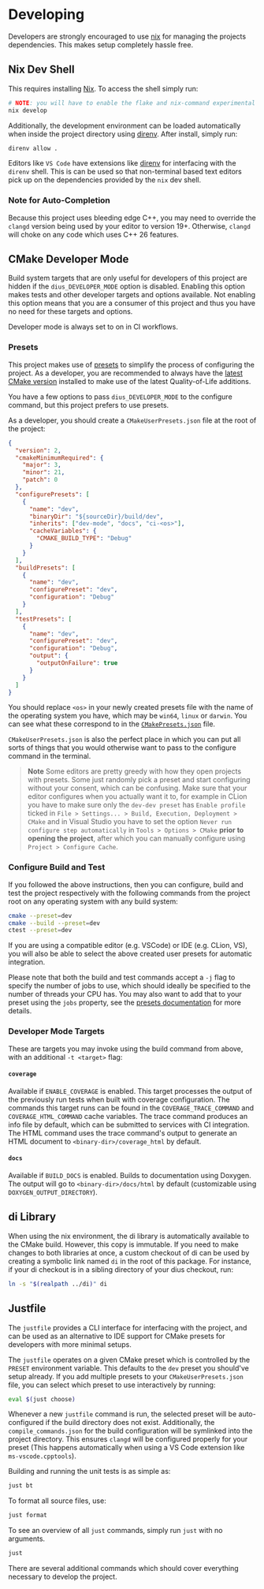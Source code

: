 # Developing

Developers are strongly encouraged to use [nix](https://nixos.org/) for managing the projects dependencies. This makes
setup completely hassle free.

## Nix Dev Shell

This requires installing [Nix](https://nixos.org/download/). To access the shell simply run:

```sh
# NOTE: you will have to enable the flake and nix-command experimental features.
nix develop
```

Additionally, the development environment can be loaded automatically when inside the project directory using
[direnv](https://direnv.net/). After install, simply run:

```sh
direnv allow .
```

Editors like `VS Code` have extensions like [direnv](https://marketplace.visualstudio.com/items?itemName=mkhl.direnv) for
interfacing with the `direnv` shell. This is can be used so that non-terminal based text editors
pick up on the dependencies provided by the `nix` dev shell.

### Note for Auto-Completion

Because this project uses bleeding edge C++, you may need to override the `clangd` version being used by your editor
to version 19+. Otherwise, `clangd` will choke on any code which uses C++ 26 features.

## CMake Developer Mode

Build system targets that are only useful for developers of this project are
hidden if the `dius_DEVELOPER_MODE` option is disabled. Enabling this
option makes tests and other developer targets and options available. Not
enabling this option means that you are a consumer of this project and thus you
have no need for these targets and options.

Developer mode is always set to on in CI workflows.

### Presets

This project makes use of [presets](https://cmake.org/cmake/help/latest/manual/cmake-presets.7.html) to simplify the process of configuring
the project. As a developer, you are recommended to always have the [latest
CMake version](https://cmake.org/download/) installed to make use of the latest Quality-of-Life
additions.

You have a few options to pass `dius_DEVELOPER_MODE` to the configure
command, but this project prefers to use presets.

As a developer, you should create a `CMakeUserPresets.json` file at the root of
the project:

```json
{
  "version": 2,
  "cmakeMinimumRequired": {
    "major": 3,
    "minor": 21,
    "patch": 0
  },
  "configurePresets": [
    {
      "name": "dev",
      "binaryDir": "${sourceDir}/build/dev",
      "inherits": ["dev-mode", "docs", "ci-<os>"],
      "cacheVariables": {
        "CMAKE_BUILD_TYPE": "Debug"
      }
    }
  ],
  "buildPresets": [
    {
      "name": "dev",
      "configurePreset": "dev",
      "configuration": "Debug"
    }
  ],
  "testPresets": [
    {
      "name": "dev",
      "configurePreset": "dev",
      "configuration": "Debug",
      "output": {
        "outputOnFailure": true
      }
    }
  ]
}
```

You should replace `<os>` in your newly created presets file with the name of
the operating system you have, which may be `win64`, `linux` or `darwin`. You
can see what these correspond to in the
[`CMakePresets.json`](../../CMakePresets.json) file.

`CMakeUserPresets.json` is also the perfect place in which you can put all
sorts of things that you would otherwise want to pass to the configure command
in the terminal.

> **Note**
> Some editors are pretty greedy with how they open projects with presets.
> Some just randomly pick a preset and start configuring without your consent,
> which can be confusing. Make sure that your editor configures when you
> actually want it to, for example in CLion you have to make sure only the
> `dev-dev preset` has `Enable profile` ticked in
> `File > Settings... > Build, Execution, Deployment > CMake` and in Visual
> Studio you have to set the option `Never run configure step automatically`
> in `Tools > Options > CMake` **prior to opening the project**, after which
> you can manually configure using `Project > Configure Cache`.

### Configure Build and Test

If you followed the above instructions, then you can configure, build and test
the project respectively with the following commands from the project root on
any operating system with any build system:

```sh
cmake --preset=dev
cmake --build --preset=dev
ctest --preset=dev
```

If you are using a compatible editor (e.g. VSCode) or IDE (e.g. CLion, VS), you
will also be able to select the above created user presets for automatic
integration.

Please note that both the build and test commands accept a `-j` flag to specify
the number of jobs to use, which should ideally be specified to the number of
threads your CPU has. You may also want to add that to your preset using the
`jobs` property, see the [presets documentation](https://cmake.org/download/) for more details.

### Developer Mode Targets

These are targets you may invoke using the build command from above, with an
additional `-t <target>` flag:

#### `coverage`

Available if `ENABLE_COVERAGE` is enabled. This target processes the output of
the previously run tests when built with coverage configuration. The commands
this target runs can be found in the `COVERAGE_TRACE_COMMAND` and
`COVERAGE_HTML_COMMAND` cache variables. The trace command produces an info
file by default, which can be submitted to services with CI integration. The
HTML command uses the trace command's output to generate an HTML document to
`<binary-dir>/coverage_html` by default.

#### `docs`

Available if `BUILD_DOCS` is enabled. Builds to documentation using
Doxygen. The output will go to `<binary-dir>/docs/html` by default
(customizable using `DOXYGEN_OUTPUT_DIRECTORY`).

## di Library

When using the nix environment, the di library is automatically available to
the CMake build. However, this copy is immutable. If you need to make changes
to both libraries at once, a custom checkout of di can be used by creating
a symbolic link named `di` in the root of this package. For instance, if your
di checkout is in a sibling directory of your dius checkout, run:

```sh
ln -s "$(realpath ../di)" di
```

## Justfile

The `justfile` provides a CLI interface for interfacing with the project, and
can be used as an alternative to IDE support for CMake presets for developers
with more minimal setups.

The `justfile` operates on a given CMake preset which is controlled by the
`PRESET` environment variable. This defaults to the `dev` preset you should've
setup already. If you add multiple presets to your `CMakeUserPresets.json` file,
you can select which preset to use interactively by running:

```sh
eval $(just choose)
```

Whenever a new `justfile` command is run, the selected preset will be auto-configured
if the build directory does not exist. Additionally, the `compile_commands.json` for
the build configuration will be symlinked into the project directory. This ensures
`clangd` will be configured properly for your preset (This happens automatically
when using a VS Code extension like `ms-vscode.cpptools`).

Building and running the unit tests is as simple as:

```sh
just bt
```

To format all source files, use:

```sh
just format
```

To see an overview of all `just` commands, simply run `just` with no arguments.

```sh
just
```

There are several additional commands which should cover everything necessary
to develop the project.
